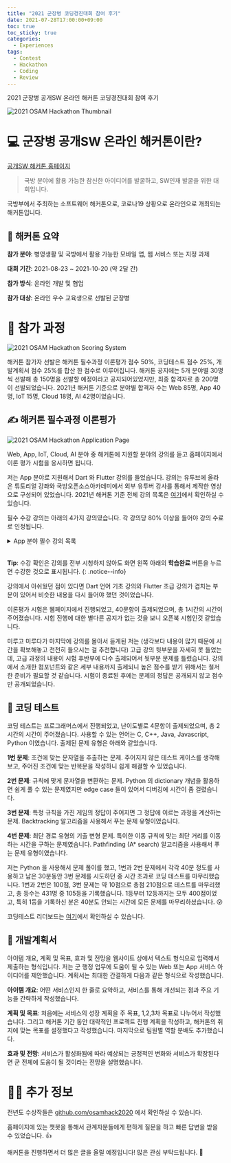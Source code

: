 ```yaml
---
title: "2021 군장병 코딩경진대회 참여 후기"
date: 2021-07-28T17:00:00+09:00
toc: true
toc_sticky: true
categories:
  - Experiences
tags:
  - Contest
  - Hackathon
  - Coding
  - Review
---
```


2021 군장병 공개SW 온라인 해커톤 코딩경진대회 참여 후기

![2021 OSAM Hackathon Thumbnail](https://user-images.githubusercontent.com/13298429/131220551-261e1532-f9de-4c67-8ef1-e1a404b2b3f3.png)

# 💻 군장병 공개SW 온라인 해커톤이란?

[공개SW 해커톤 홈페이지](https://osam.kr/hackathon/main)

> 국방 분야에 활용 가능한 참신한 아이디어를 발굴하고, SW인재 발굴을 위한 대회입니다.

국방부에서 주최하는 소프트웨어 해커톤으로, 코로나19 상황으로 온라인으로 개최되는 해커톤입니다.

## 🧩 해커톤 요약

__참가 분야__: 병영생활 및 국방에서 활용 가능한 모바일 앱, 웹 서비스 또는 지정 과제

__대회 기간__: 2021-08-23 ~ 2021-10-20 (약 2달 간)

__참가 방식__: 온라인 개발 및 협업

__참가 대상__: 온라인 우수 교육생으로 선발된 군장병

# 🧐 참가 과정

![2021 OSAM Hackathon Scoring System](https://user-images.githubusercontent.com/13298429/131220720-ce56a31a-8d00-4ef4-89a7-30f1e062d850.png)

해커톤 참가자 선발은 해커톤 필수과정 이론평가 점수 50%, 코딩테스트 점수 25%, 개발계획서 점수 25%를 합산 한 점수로 이루어집니다. 해커톤 공지에는 5개 분야별 30명씩 선발해 총 150명을 선발할 예정이라고 공지되어있었지만, 최종 합격자로 총 200명이 선발되었습니다. 2021년 해커톤 기준으로 분야별 합격자 수는 Web 85명, App 40명, IoT 15명, Cloud 18명, AI 42명이었습니다.

## ✍️ 해커톤 필수과정 이론평가

![2021 OSAM Hackathon Application Page](https://user-images.githubusercontent.com/13298429/131220651-9307938c-5e59-4718-ae88-2789df959583.png)

Web, App, IoT, Cloud, AI 분야 중 해커톤에 지원할 분야의 강의를 듣고 홈페이지에서 이론 평가 시험을 응시하면 됩니다.

저는 App 분야로 지원해서 Dart 와 Flutter 강의를 들었습니다. 강의는 유투브에 올라온 튜토리얼 강좌와 국방오픈소스아카데미에서 외부 유투버 강사를 통해서 제작한 영상으로 구성되어 있었습니다. 2021년 해커톤 기준 전체 강의 목록은 [여기](https://osam.kr/lecture/list/all?pageNo=1&ca=all)에서 확인하실 수 있습니다.

필수 수강 강의는 아래의 4가지 강의였습니다. 각 강의당 80% 이상을 들어야 강의 수료로 인정됩니다.

<details>

<summary>App 분야 필수 강의 목록</summary>

- [Dart 언어 기초](https://osam.kr/lecture/view/64/detail) (약 3시간 40분, 코드팩토리 유투브 영상)
  - Dartpad 로 설명하며 주요 기능, 문법 설명
- [Flutter 초급](https://osam.kr/lecture/view/63/detail) (약 4시간, 데어프로그래밍 강좌)
  - 개발 환경 설정, Dart 언어, 기본 위젯 설명
- [Flutter 중급](https://osam.kr/lecture/view/62/detail) (약 11시간)
  - 여러가지 예제 어플리케이션 개발 실습 (쇼핑카트, 에어비엔비, 카카오톡 등)
- [Flutter 고급](https://osam.kr/lecture/view/87/detail) (약 8시간)
  - 블로그 앱 개발로 GetX, 상태관리, 서버 통신 등 실습

</details>
<br>

__Tip__: 수강 확인은 강의를 전부 시청하지 않아도 화면 왼쪽 아래의 __학습완료__ 버튼을 누르면 수강한 것으로 표시됩니다.
{: .notice--info}

강의에서 아쉬웠던 점이 있다면 Dart 언어 기초 강의와 Flutter 초급 강의가 겹치는 부분이 있어서 비슷한 내용을 다시 들어야 했던 것이었습니다.

이론평가 시험은 웹페이지에서 진행되었고, 40문항이 출제되었으며, 총 1시간의 시간이 주어졌습니다. 시험 진행에 대한 별다른 공지가 없는 것을 보니 오픈북 시험인것 같았습니다.

미루고 미루다가 마지막에 강의를 몰아서 듣게된 저는 (생각보다 내용이 많기 때문에 시간을 확보해놓고 천천히 들으시는 걸 추천합니다) 고급 강의 뒷부분을 자세히 못 들었는데, 고급 과정의 내용이 시험 후반부에 다수 출제되어서 뒷부분 문제를 틀렸습니다. 강의에서 소개한 컴포넌트와 같은 세부 내용까지 출제되니 높은 점수를 받기 위해서는 철저한 준비가 필요할 것 같습니다. 시험이 종료된 후에는 문제의 정답은 공개되지 않고 점수만 공개되었습니다.

## 💯 코딩 테스트

코딩 테스트는 프로그래머스에서 진행되었고, 난이도별로 4문항이 출제되었으며, 총 2시간의 시간이 주어졌습니다. 사용할 수 있는 언어는 C, C++, Java, Javascript, Python 이였습니다. 출제된 문제 유형은 아래와 같았습니다.

__1번 문제__: 조건에 맞는 문자열을 추출하는 문제. 주어지지 않은 테스트 케이스를 생각해보고, 주어진 조건에 맞는 반복문을 작성하니 쉽게 해결할 수 있었습니다.

__2번 문제__: 규칙에 맞게 문자열을 변환하는 문제. Python 의 dictionary 개념을 활용하면 쉽게 풀 수 있는 문제였지만 edge case 들이 있어서 디버깅에 시간이 좀 걸렸습니다.

__3번 문제__: 특정 규칙을 가진 게임의 정답이 주어지면 그 정답에 이르는 과정을 계산하는 문제. Backtracking 알고리즘을 사용해서 푸는 문제 유형이였습니다.

__4번 문제__: 최단 경로 유형의 기출 변형 문제. 특이한 이동 규칙에 맞는 최단 거리를 이동하는 시간을 구하는 문제였습니다. Pathfinding (A* search) 알고리즘을 사용해서 푸는 문제 유형이였습니다.

저는 Python 을 사용해서 문제 풀이를 했고, 1번과 2번 문제에서 각각 40분 정도를 사용하고 남은 30분동안 3번 문제를 시도하던 중 시간 초과로 코딩 테스트를 마무리했습니다. 1번과 2번은 100점, 3번 문제는 약 10점으로 총점 210점으로 테스트를 마무리했고, 총 등수는 431명 중 105등을 기록했습니다. 1등부터 12등까지는 모두 400점이었고, 특히 1등을 기록하신 분은 40분도 안되는 시간에 모든 문제를 마무리하셨습니다. 😮

코딩테스트 리더보드는 [여기](https://programmers.co.kr/competitions/1585/2021-practice-coding)에서 확인하실 수 있습니다.

## 🧾 개발계획서

아이템 개요, 계획 및 목표, 효과 및 전망을 웹사이트 상에서 텍스트 형식으로 입력해서 제출하는 형식입니다. 저는 군 행정 업무에 도움이 될 수 있는 Web 또는 App 서비스 아이디어를 제안했습니다. 계획서는 최대한 간결하게 다음과 같은 형식으로 작성했습니다.

__아이템 개요__: 어떤 서비스인지 한 줄로 요약하고, 서비스를 통해 개선되는 점과 주요 기능을 간략하게 작성했습니다.

__계획 및 목표__: 처음에는 서비스의 성장 계획을 주 목표, 1,2,3차 목표로 나누어서 작성했습니다. 그리고 해커톤 기간 동안 대략적인 프로젝트 진행 계획을 작성하고, 해커톤의 취지에 맞는 목표를 설정했다고 작성했습니다. 마지막으로 팀원별 역할 분배도 추가했습니다.

__효과 및 전망__: 서비스가 활성화됨에 따라 예상되는 긍정적인 변화와 서비스가 확장된다면 군 전체에 도움이 될 것이라는 전망을 설명했습니다.

# 🙋‍♂️ 추가 정보

전년도 수상작들은 [github.com/osamhack2020](https://github.com/osamhack2020) 에서 확인하실 수 있습니다.

홈페이지에 있는 챗봇을 통해서 관계자분들에게 편하게 질문을 하고 빠른 답변을 받을 수 있었습니다. 👍

해커톤을 진행하면서 더 많은 글을 올릴 예정입니다! 많은 관심 부탁드립니다. 🙂